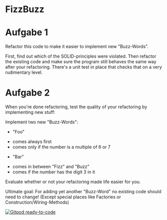 # FizzBuzz


# Aufgabe 1

Refactor this code to make it easier to implement new "Buzz-Words".

First, find out which of the SOLID-principles were violated. 
Then refactor the existing code and make sure the program still behaves the same way after your refactoring. 
There's a unit test in place that checks that on a very rudimentary level.

# Aufgabe 2

When you're done refactoring, test the quality of your refactoring by implementing new stuff:

Implement two new "Buzz-Words":

* "Foo"
 - comes always first
 - comes only if the number is a multiple of 6 or 7

* "Bar"
 - comes in between "Fizz" and "Buzz"
 - comes if the number has the digit 3 in it

Evaluate whether or not your refactoring made life easier for you.

Ultimate goal:
For adding yet another "Buzz-Word" no existing code should need to change!
(Except special places like Factories or Construction/Wiring-Methods) 

[![Gitpod ready-to-code](https://img.shields.io/badge/Gitpod-ready--to--code-blue?logo=gitpod)](https://gitpod.io/#https://github.com/modernSE/kata-fizzbuzz-java)
